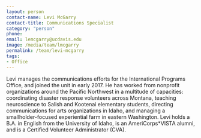 ```yaml
---
layout: person
contact-name: Levi McGarry
contact-title: Communications Specialist
category: "person"
phone:
email: lemcgarry@ucdavis.edu
image: /media/team/lmcgarry
permalink: /team/levi-mcgarry
tags:
- Office
---
```

Levi manages the communications efforts for the International Programs Office, and joined the unit in early 2017. He has worked from nonprofit organizations around the Pacific Northwest in a multitude of capacities: coordinating disaster response volunteers across Montana, teaching neuroscience to Salish and Kootenai elementary students, directing communications for arts organizations in Idaho, and managing a smallholder-focused experiential farm in eastern Washington. Levi holds a B.A. in English from the University of Idaho, is an AmeriCorps*VISTA alumni, and is a Certified Volunteer Administrator (CVA).
